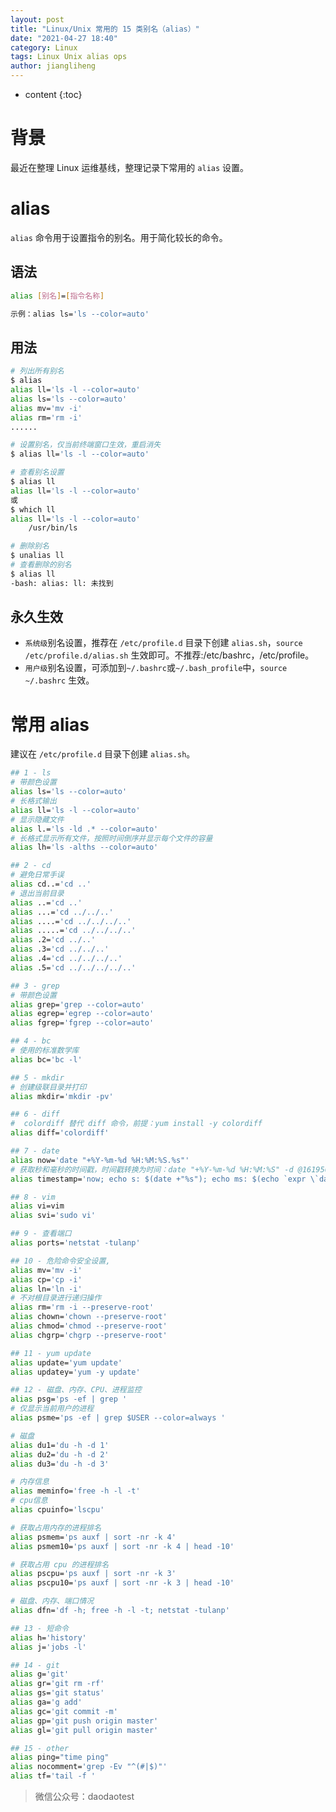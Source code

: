 ```yaml
---
layout: post
title: "Linux/Unix 常用的 15 类别名（alias）"
date: "2021-04-27 18:40"
category: Linux
tags: Linux Unix alias ops
author: jiangliheng
---
```

* content
{:toc}



# 背景

最近在整理 Linux 运维基线，整理记录下常用的 ```alias``` 设置。

# alias

```alias``` 命令用于设置指令的别名。用于简化较长的命令。

## 语法
```bash
alias [别名]=[指令名称]

示例：alias ls='ls --color=auto'
```

## 用法

```bash
# 列出所有别名
$ alias
alias ll='ls -l --color=auto'
alias ls='ls --color=auto'
alias mv='mv -i'
alias rm='rm -i'
......

# 设置别名，仅当前终端窗口生效，重启消失
$ alias ll='ls -l --color=auto'

# 查看别名设置
$ alias ll
alias ll='ls -l --color=auto'
或
$ which ll
alias ll='ls -l --color=auto'
	/usr/bin/ls

# 删除别名
$ unalias ll
# 查看删除的别名
$ alias ll
-bash: alias: ll: 未找到
```

## 永久生效

- ```系统级```别名设置，推荐在 ```/etc/profile.d``` 目录下创建 ```alias.sh```，```source /etc/profile.d/alias.sh``` 生效即可。不推荐:/etc/bashrc，/etc/profile。
- ```用户级```别名设置，可添加到```~/.bashrc```或```~/.bash_profile```中，```source ~/.bashrc``` 生效。

# 常用 alias

建议在 ```/etc/profile.d``` 目录下创建 ```alias.sh```。

```bash
## 1 - ls
# 带颜色设置
alias ls='ls --color=auto'
# 长格式输出
alias ll='ls -l --color=auto'
# 显示隐藏文件
alias l.='ls -ld .* --color=auto'
# 长格式显示所有文件，按照时间倒序并显示每个文件的容量
alias lh='ls -alths --color=auto'

## 2 - cd
# 避免日常手误
alias cd..='cd ..'
# 退出当前目录
alias ..='cd ..'
alias ...='cd ../../..'
alias ....='cd ../../../..'
alias .....='cd ../../../..'
alias .2='cd ../..'
alias .3='cd ../../..'
alias .4='cd ../../../..'
alias .5='cd ../../../../..'

## 3 - grep
# 带颜色设置
alias grep='grep --color=auto'
alias egrep='egrep --color=auto'
alias fgrep='fgrep --color=auto'

## 4 - bc
# 使用的标准数学库
alias bc='bc -l'

## 5 - mkdir
# 创建级联目录并打印
alias mkdir='mkdir -pv'

## 6 - diff
#  colordiff 替代 diff 命令，前提：yum install -y colordiff
alias diff='colordiff'

## 7 - date
alias now='date "+%Y-%m-%d %H:%M:%S.%s"'
# 获取秒和毫秒的时间戳，时间戳转换为时间：date "+%Y-%m-%d %H:%M:%S" -d @1619503315
alias timestamp='now; echo s: $(date +"%s"); echo ms: $(echo `expr \`date +%s%N\` / 1000000`)'

## 8 - vim
alias vi=vim
alias svi='sudo vi'

## 9 - 查看端口
alias ports='netstat -tulanp'

## 10 - 危险命令安全设置,
alias mv='mv -i'
alias cp='cp -i'
alias ln='ln -i'
# 不对根目录进行递归操作
alias rm='rm -i --preserve-root'
alias chown='chown --preserve-root'
alias chmod='chmod --preserve-root'
alias chgrp='chgrp --preserve-root'

## 11 - yum update
alias update='yum update'
alias updatey='yum -y update'

## 12 - 磁盘、内存、CPU、进程监控
alias psg='ps -ef | grep '
# 仅显示当前用户的进程
alias psme='ps -ef | grep $USER --color=always '

# 磁盘
alias du1='du -h -d 1'
alias du2='du -h -d 2'
alias du3='du -h -d 3'

# 内存信息
alias meminfo='free -h -l -t'
# cpu信息
alias cpuinfo='lscpu'

# 获取占用内存的进程排名
alias psmem='ps auxf | sort -nr -k 4'
alias psmem10='ps auxf | sort -nr -k 4 | head -10'

# 获取占用 cpu 的进程排名
alias pscpu='ps auxf | sort -nr -k 3'
alias pscpu10='ps auxf | sort -nr -k 3 | head -10'

# 磁盘、内存、端口情况
alias dfn='df -h; free -h -l -t; netstat -tulanp'

## 13 - 短命令
alias h='history'
alias j='jobs -l'

## 14 - git
alias g='git'
alias gr='git rm -rf'
alias gs='git status'
alias ga='g add'
alias gc='git commit -m'
alias gp='git push origin master'
alias gl='git pull origin master'

## 15 - other
alias ping="time ping"
alias nocomment='grep -Ev "^(#|$)"'
alias tf='tail -f '
```

> 微信公众号：daodaotest
